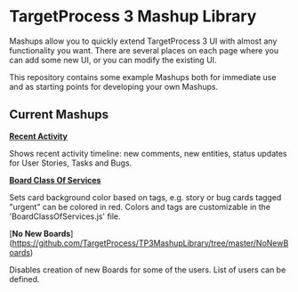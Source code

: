 TargetProcess 3 Mashup Library
=============================

Mashups allow you to quickly extend TargetProcess 3 UI with almost any 
functionality you want. There are several places on each page 
where you can add some new UI, or you can modify the existing UI.

This repository contains some example Mashups both for immediate use 
and as starting points for developing your own Mashups.

Current Mashups
---------------


[**Recent Activity**](https://github.com/TargetProcess/TP3MashupLibrary/tree/master/RecentActivity)

Shows recent activity timeline: new comments, new entities, status updates for User Stories, Tasks and Bugs.



[**Board Class Of Services**](https://github.com/TargetProcess/TP3MashupLibrary/tree/master/BoardClassOfServices)

Sets card background color based on tags, e.g. story or bug cards tagged "urgent" can be colored in red.
Colors and tags are customizable in the 'BoardClassOfServices.js' file.


[**No New Boards**] (https://github.com/TargetProcess/TP3MashupLibrary/tree/master/NoNewBoards)

Disables creation of new Boards for some of the users. List of users can be defined. 
